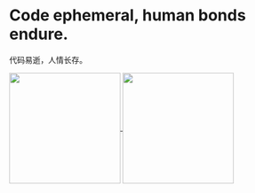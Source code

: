 # Code ephemeral, human bonds endure.

代码易逝，人情长存。

<a href="https://github.com/LucisUrbe/LucisUrbe">
<img height=200 align="center" src="https://github-readme-stats-lucis-urbes-projects.vercel.app/api?username=LucisUrbe&show_icons=true&rank_icon=github&theme=ambient_gradient" />
</a>
<a href="https://github.com/LucisUrbe/LucisUrbe">
<img height=200 align="center" src="https://github-readme-stats-lucis-urbes-projects.vercel.app/api/top-langs/?username=LucisUrbe&layout=compact&exclude_repo=go_to_lab,github-readme-stats&theme=react&card_width=280" />
</a>
